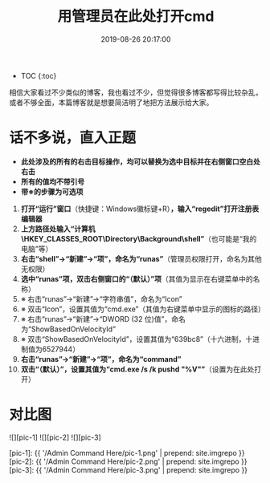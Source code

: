 ﻿---
layout: post
title: 用管理员在此处打开cmd
date: 2019-08-26 20:17:00
tags: cmd regedit
categories: tech-regedit
excerpt: Why not have a try?
---

* TOC
{:toc}

相信大家看过不少类似的博客，我也看过不少，但觉得很多博客都写得比较杂乱，或者不够全面，本篇博客就是想要简洁明了地把方法展示给大家。

# 话不多说，直入正题

- **此处涉及的所有的右击目标操作，均可以替换为选中目标并在右侧窗口空白处右击**
- **所有的值均不带引号**
- **带※的步骤为可选项**

1. **打开“运行”窗口**（快捷键：Windows徽标键+R）**，输入“regedit”打开注册表编辑器**
2. **上方路径处输入“计算机\HKEY_CLASSES_ROOT\Directory\Background\shell”**（也可能是“我的电脑”等）
3. **右击“shell”→“新建”→“项”，命名为“runas”**（管理员权限打开，命名为其他无权限）
4. **选中“runas”项，双击右侧窗口的“（默认）”项**（其值为显示在右键菜单中的名称）
5. ※&nbsp;右击“runas”→“新建”→“字符串值”，命名为“Icon”
6. ※&nbsp;双击“Icon”，设置其值为“cmd.exe”（其值为右键菜单中显示的图标的路径）
7. ※&nbsp;右击“runas”→“新建”→“DWORD (32 位)值”，命名为“ShowBasedOnVelocityId”
8. ※&nbsp;双击“ShowBasedOnVelocityId”，设置其值为“639bc8”（十六进制，十进制值为6527944）
9. **右击“runas”→“新建”→“项”，命名为“command”**
10. **双击“（默认）”，设置其值为“cmd.exe /s /k pushd "%V"”**（设置为在此处打开）

# 对比图

![][pic-1]
![][pic-2]
![][pic-3]

[pic-1]: {{ '/Admin Command Here/pic-1.png' | prepend: site.imgrepo }}
[pic-2]: {{ '/Admin Command Here/pic-2.png' | prepend: site.imgrepo }}
[pic-3]: {{ '/Admin Command Here/pic-3.png' | prepend: site.imgrepo }}
